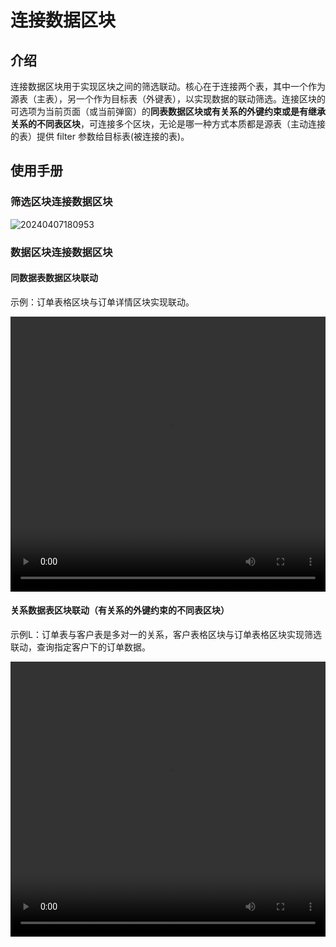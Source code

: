 # 连接数据区块

## 介绍

连接数据区块用于实现区块之间的筛选联动。核心在于连接两个表，其中一个作为源表（主表），另一个作为目标表（外键表），以实现数据的联动筛选。连接区块的可选项为当前页面（或当前弹窗）的**同表数据区块或有关系的外键约束或是有继承关系的不同表区块**，可连接多个区块，无论是哪一种方式本质都是源表（主动连接的表）提供 filter 参数给目标表(被连接的表)。

## 使用手册

### 筛选区块连接数据区块

![20240407180953](https://static-docs.nocobase.com/20240407180953.png)

### 数据区块连接数据区块

#### 同数据表数据区块联动

示例：订单表格区块与订单详情区块实现联动。

 <video width="100%" height="440" controls>
      <source src="https://static-docs.nocobase.com/20240407161700.mp4" type="video/mp4">
 </video>

#### 关系数据表区块联动（有关系的外键约束的不同表区块）

示例L：订单表与客户表是多对一的关系，客户表格区块与订单表格区块实现筛选联动，查询指定客户下的订单数据。

 <video width="100%" height="440" controls>
      <source src="https://static-docs.nocobase.com/20240407163523.mp4" type="video/mp4">
  </video>
